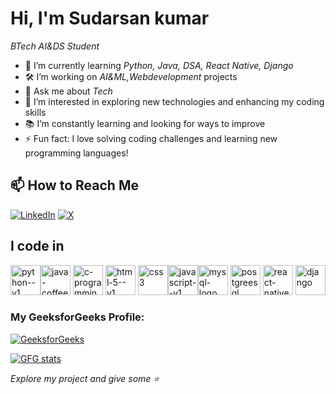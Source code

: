 # Hi, I'm Sudarsan kumar

*BTech AI&DS Student*

- 🌱 I’m currently learning *Python, Java, DSA, React Native, Django*
- 🛠 I’m working on *AI&ML,Webdevelopment* projects
- 💬 Ask me about *Tech*
- 🔭 I’m interested in exploring new technologies and enhancing my coding skills
- 📚 I’m constantly learning and looking for ways to improve
- ⚡ Fun fact: I love solving coding challenges and learning new programming languages!

## 📫 How to Reach Me

[![LinkedIn](https://img.shields.io/badge/-LinkedIn-blue?style=flat-square&logo=linkedin&logoColor=white)](https://www.linkedin.com/in/sudarsan-kumar-a73a69216/)
[![X](https://img.shields.io/badge/-X-000000?style=flat-square&logo=x&logoColor=white)](https://x.com/sudarsan58585)

## I code in
<img width="48" height="48" src="https://img.icons8.com/color/48/python--v1.png" alt="python--v1"/><img width="48" height="48" src="https://img.icons8.com/color/48/java-coffee-cup-logo--v1.png" alt="java-coffee-cup-logo--v1"/>
<img width="48" height="48" src="https://img.icons8.com/color/48/c-programming.png" alt="c-programming"/>
<img width="48" height="48" src="https://img.icons8.com/color/48/html-5--v1.png" alt="html-5--v1"/>
<img width="48" height="48" src="https://img.icons8.com/fluency/48/css3.png" alt="css3"/><img width="48" height="48" src="https://img.icons8.com/color/48/javascript--v1.png" alt="javascript--v1"/><img width="48" height="48" src="https://img.icons8.com/fluency/48/mysql-logo.png" alt="mysql-logo"/>
<img width="48" height="48" src="https://img.icons8.com/color/48/postgreesql.png" alt="postgreesql"/>
<img width="48" height="48" src="https://img.icons8.com/color/48/react-native.png" alt="react-native"/>
<img width="48" height="48" src="https://img.icons8.com/color/48/django.png" alt="django"/>


### My GeeksforGeeks Profile:
[![GeeksforGeeks](https://img.shields.io/badge/-GeeksforGeeks-0F9D58?style=flat-square&logo=geeksforgeeks&logoColor=white)](https://www.geeksforgeeks.org/user/sudharsa4hg9/)

<p> <a href="https://www.geeksforgeeks.org/user/sudharsa4hg9/"><img src="https://geeks-for-geeks-stats-card.vercel.app/?username=sudharsa4hg9" alt="GFG stats"/></a></p>

*Explore my project and give some ⭐*
